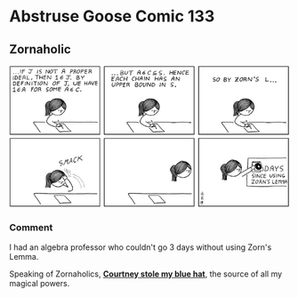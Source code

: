 # Abstruse Goose Comic 133
## Zornaholic

![image](zornaholic.png)
### Comment

I had an algebra professor who couldn't go 3 days without using Zorn's Lemma.



Speaking of Zornaholics, <a href="https://web.archive.org/web/20180125012101/http://brownsharpie.courtneygibbons.org/?p=937" target="_blank"><strong>Courtney stole my blue hat</strong></a>,
the source of all my magical powers.

